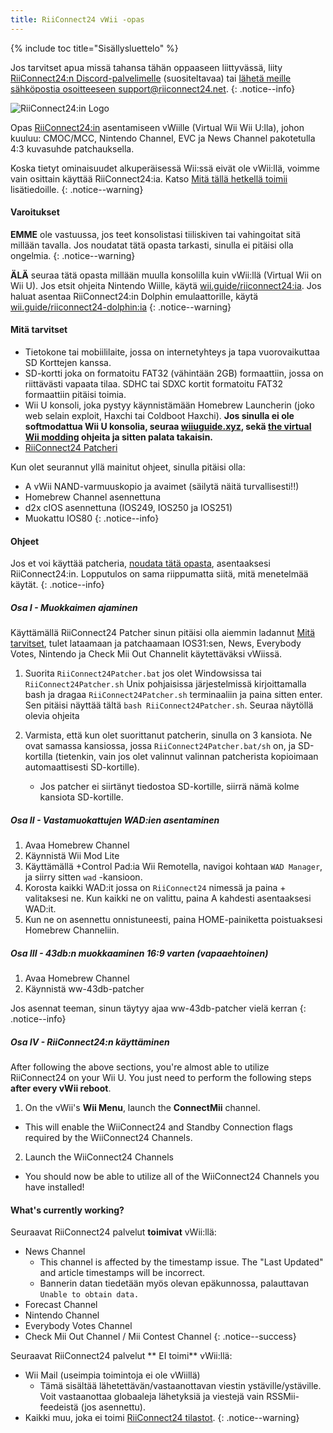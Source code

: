 ```yaml
---
title: RiiConnect24 vWii -opas
---
```


{% include toc title="Sisällysluettelo" %}

Jos tarvitset apua missä tahansa tähän oppaaseen liittyvässä, liity [RiiConnect24:n Discord-palvelimelle](https://discord.gg/rc24) (suositeltavaa) tai [ lähetä meille sähköpostia osoitteeseen support@riiconnect24.net](mailto:support@riiconnect24.net).
{: .notice--info}

![RiiConnect24:in Logo](/images/WiiRC24Logo.jpg)

Opas [RiiConnect24:in](https://rc24.xyz) asentamiseen vWiille (Virtual Wii Wii U:lla), johon kuuluu: CMOC/MCC, Nintendo Channel, EVC ja News Channel pakotetulla 4:3 kuvasuhde patchauksella.

Koska tietyt ominaisuudet alkuperäisessä Wii:ssä eivät ole vWii:llä, voimme vain osittain käyttää RiiConnect24:ia. Katso [Mitä tällä hetkellä toimii](#whats-currently-working) lisätiedoille.
{: .notice--warning}

#### Varoitukset

**EMME** ole vastuussa, jos teet konsolistasi tiiliskiven tai vahingoitat sitä millään tavalla. Jos noudatat tätä opasta tarkasti, sinulla ei pitäisi olla ongelmia.
{: .notice--warning}

**ÄLÄ** seuraa tätä opasta millään muulla konsolilla kuin vWii:llä (Virtual Wii on Wii U). Jos etsit ohjeita Nintendo Wiille, käytä [wii.guide/riiconnect24:ia](riiconnect24). Jos haluat asentaa RiiConnect24:in Dolphin emulaattorille, käytä [wii.guide/riiconnect24-dolphin:ia](/riiconnect24-dolphin)
{: .notice--warning}

#### Mitä tarvitset

* Tietokone tai mobiililaite, jossa on internetyhteys ja tapa vuorovaikuttaa SD Korttejen kanssa.
* SD-kortti joka on formatoitu FAT32 (vähintään 2GB) formaattiin, jossa on riittävästi vapaata tilaa. SDHC tai SDXC kortit formatoitu FAT32 formaattiin pitäisi toimia.
* Wii U konsoli, joka pystyy käynnistämään Homebrew Launcherin (joko web selain exploit, Haxchi tai Coldboot Haxchi). **Jos sinulla ei ole softmodattua Wii U konsolia, seuraa [wiiuguide.xyz](https://wiiuguide.xyz), sekä [the virtual Wii modding](https://wiiuguide.xyz/#/vwii-modding) ohjeita ja sitten palata takaisin.**
* [RiiConnect24 Patcheri](https://github.com/RiiConnect24/RiiConnect24-Patcher/releases)

Kun olet seurannut yllä mainitut ohjeet, sinulla pitäisi olla:
* A vWii NAND-varmuuskopio ja avaimet (säilytä näitä turvallisesti!!)
* Homebrew Channel asennettuna
* d2x cIOS asennettuna (IOS249, IOS250 ja IOS251)
* Muokattu IOS80
{: .notice--info}

#### Ohjeet

Jos et voi käyttää patcheria, [noudata tätä opasta](https://pad.snopyta.org/s/rJ2N0B1XU), asentaaksesi RiiConnect24:in. Lopputulos on sama riippumatta siitä, mitä menetelmää käytät.
{: .notice--info}

##### Osa I - Muokkaimen ajaminen

Käyttämällä RiiConnect24 Patcher sinun pitäisi olla aiemmin ladannut [Mitä tarvitset](#what-you-need), tulet lataamaan ja patchaamaan IOS31:sen, News, Everybody Votes, Nintendo ja Check Mii Out Channelit käytettäväksi vWiissä.

1. Suorita `RiiConnect24Patcher.bat` jos olet Windowsissa tai `RiiConnect24Patcher.sh` Unix pohjaisissa järjestelmissä kirjoittamalla bash ja dragaa `RiiConnect24Patcher.sh` terminaaliin ja paina sitten enter. Sen pitäisi näyttää tältä `bash RiiConnect24Patcher.sh`. Seuraa näytöllä olevia ohjeita

2. Varmista, että kun olet suorittanut patcherin, sinulla on 3 kansiota. Ne ovat samassa kansiossa, jossa `RiiConnect24Patcher.bat/sh` on, ja SD-kortilla (tietenkin, vain jos olet valinnut valinnan patcherista kopioimaan automaattisesti SD-kortille).
   - Jos patcher ei siirtänyt tiedostoa SD-kortille, siirrä nämä kolme kansiota SD-kortille.

##### Osa II - Vastamuokattujen WAD:ien asentaminen

1. Avaa Homebrew Channel
2. Käynnistä Wii Mod Lite
3. Käyttämällä +Control Pad:ia Wii Remotella, navigoi kohtaan `WAD Manager`, ja siirry sitten `wad` -kansioon.
4. Korosta kaikki WAD:it jossa on `RiiConnect24` nimessä ja paina + valitaksesi ne. Kun kaikki ne on valittu, paina A kahdesti asentaaksesi WAD:it.
5. Kun ne on asennettu onnistuneesti, paina HOME-painiketta poistuaksesi Homebrew Channeliin.

##### Osa III - 43db:n muokkaaminen 16:9 varten (vapaaehtoinen)

1. Avaa Homebrew Channel
2. Käynnistä ww-43db-patcher

Jos asennat teeman, sinun täytyy ajaa ww-43db-patcher vielä kerran
{: .notice--info}

##### Osa IV - RiiConnect24:n käyttäminen

After following the above sections, you're almost able to utilize RiiConnect24 on your Wii U. You just need to perform the following steps **after every vWii reboot**.

1. On the vWii's **Wii Menu**, launch the **ConnectMii** channel.
* This will enable the WiiConnect24 and Standby Connection flags required by the WiiConnect24 Channels.
2. Launch the WiiConnect24 Channels
* You should now be able to utilize all of the WiiConnect24 Channels you have installed!

#### What's currently working?
Seuraavat RiiConnect24 palvelut **toimivat** vWii:llä:
* News Channel
    * This channel is affected by the timestamp issue. The "Last Updated" and article timestamps will be incorrect.
    * Bannerin datan tiedetään myös olevan epäkunnossa, palauttavan `Unable to obtain data.`
* Forecast Channel
* Nintendo Channel
* Everybody Votes Channel
* Check Mii Out Channel / Mii Contest Channel
{: .notice--success}

Seuraavat RiiConnect24 palvelut ** EI toimi** vWii:llä:
* Wii Mail (useimpia toimintoja ei ole vWiillä)
    * Tämä sisältää lähetettävän/vastaanottavan viestin ystäville/ystäville. Voit vastaanottaa globaaleja lähetyksiä ja viestejä vain RSSMii-feedeistä (jos asennettu).
* Kaikki muu, joka ei toimi [RiiConnect24 tilastot](https://rc24.xyz/stats/index.html).
{: .notice--warning}

